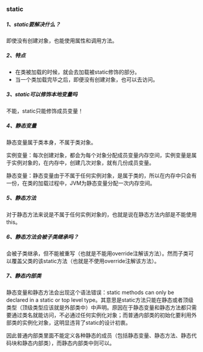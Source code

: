### static

##### 1、static要解决什么？

即使没有创建对象，也能使用属性和调用方法。

##### 2、特点

* 在类被加载的时候，就会去加载被static修饰的部分。
* 当一个类加载完毕之后，即便没有创建对象，也可以去访问。

##### 3、static可以修饰本地变量吗

不能，static只能修饰成员变量！

##### 4、静态变量

静态变量属于类本身，不属于类对象。

实例变量：每次创建对象，都会为每个对象分配成员变量内存空间，实例变量是属于实例对象的，在内存中，创建几次对象，就有几份成员变量。

静态变量：静态变量由于不属于任何实例对象，是属于类的，所以在内存中只会有一份，在类的加载过程中，JVM为静态变量分配一次内存空间。

##### 5、静态方法

对于静态方法来说是不属于任何实例对象的，也就是说在静态方法内部是不能使用this。

##### 6、静态方法会被子类继承吗？

会被子类继承，但不能被重写（也就是不能用override注解该方法）。然而子类可以覆盖父类的该static方法（也就是不使用override注解该方法）。

##### 7、静态内部类

静态变量和静态方法会出现这个语法错误：static methods can only be declared in a static or top level type。其意思是static方法只能在静态或者顶级类型（顶级类型应该就是外部类中）中声明。原因在于静态变量和静态方法都只需要通过类名就能访问，不必通过任何实例化对象；而普通内部类的初始化要利用外部类的实例化对象，这明显违背了static的设计初衷。

因此普通内部类里面不能定义各种静态的成员（包括静态变量、静态方法、静态代码块和静态内部类），而静态内部类中则可以。

